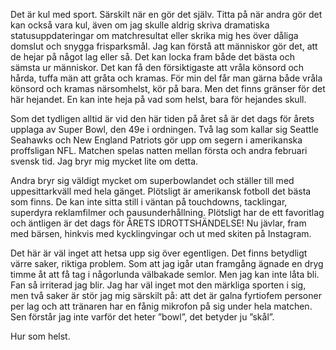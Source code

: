 Det är kul med sport. Särskilt när en gör det själv. Titta på när andra gör det kan också vara kul, även om jag skulle aldrig skriva dramatiska statusuppdateringar om matchresultat eller skrika mig hes över dåliga domslut och snygga frisparksmål. Jag kan förstå att människor gör det, att de hejar på något lag eller så. Det kan locka fram både det bästa och sämsta ur människor. Det kan få den försiktigaste att vråla könsord och hårda, tuffa män att gråta och kramas. För min del får man gärna både vråla könsord och kramas närsomhelst, kör på bara. Men det finns gränser för det här hejandet. En kan inte heja på vad som helst, bara för hejandes skull.

Som det tydligen alltid är vid den här tiden på året så är det dags för årets upplaga av Super Bowl, den 49e i ordningen. Två lag som kallar sig Seattle Seahawks och New England Patriots gör upp om segern i amerikanska proffsligan NFL. Matchen spelas natten mellan första och andra februari svensk tid. Jag bryr mig mycket lite om detta. 

Andra bryr sig väldigt mycket om superbowlandet och ställer till med uppesittarkväll med hela gänget. Plötsligt är amerikansk fotboll det bästa som finns. De kan inte sitta still i väntan på touchdowns, tacklingar, superdyra reklamfilmer och pausunderhållning. Plötsligt har de ett favoritlag och äntligen är det dags för ÅRETS IDROTTSHÄNDELSE! Nu jävlar, fram med bärsen, hinkvis med kycklingvingar och ut med skiten på Instagram.

Det här är väl inget att hetsa upp sig över egentligen. Det finns betydligt värre saker, riktiga problem. Som att jag igår utan framgång ägnade en dryg timme åt att få tag i någorlunda välbakade semlor. Men jag kan inte låta bli. Fan så irriterad jag blir. Jag har väl inget mot den märkliga sporten i sig, men två saker är stör jag mig särskilt på: att det är galna fyrtiofem personer per lag och att tränaren har en fånig mikrofon på sig under hela matchen. Sen förstår jag inte varför det heter ”bowl”, det betyder ju ”skål”.

Hur som helst. 
